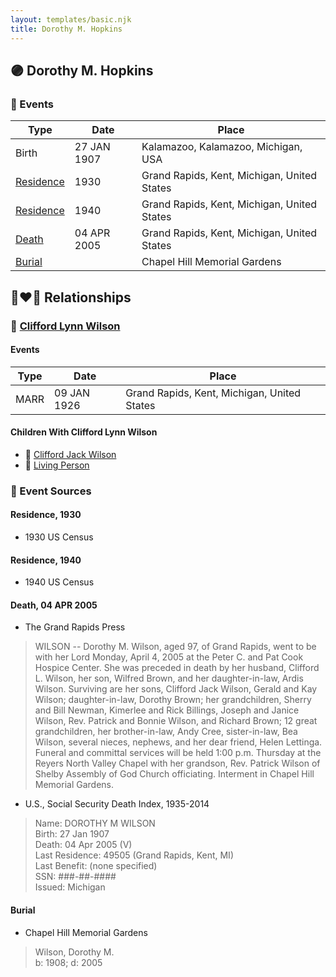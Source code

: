 ```yaml
---
layout: templates/basic.njk
title: Dorothy M. Hopkins
---
```

## 🟣 Dorothy M. Hopkins

### 📆 Events

Type | Date | Place
------ | ------ | ------
Birth | 27 JAN 1907 | Kalamazoo, Kalamazoo, Michigan, USA
[Residence](#event-1) | 1930 | Grand Rapids, Kent, Michigan, United States
[Residence](#event-2) | 1940 | Grand Rapids, Kent, Michigan, United States
[Death](#event-3) | 04 APR 2005 | Grand Rapids, Kent, Michigan, United States
[Burial](#event-4) |  | Chapel Hill Memorial Gardens

## 👩‍❤️‍👨 Relationships

### 🔵 [Clifford Lynn Wilson](/people/4/42196820)

#### Events

Type | Date | Place
------ | ------ | ------
MARR | 09 JAN 1926 | Grand Rapids, Kent, Michigan, United States
#### Children With Clifford Lynn Wilson
* 🔵 [Clifford Jack Wilson](/people/4/40508928)
* 🔵 [Living Person](/people/6/67314316)
### 📰 Event Sources

#### <a id="event-1"></a> Residence, 1930
* 1930 US Census

#### <a id="event-2"></a> Residence, 1940
* 1940 US Census

#### <a id="event-3"></a> Death, 04 APR 2005
* The Grand Rapids Press
>   
  > WILSON -- Dorothy M. Wilson, aged 97, of Grand Rapids, went to be with her Lord Monday, April 4, 2005 at the Peter C. and Pat Cook Hospice Center. She was preceded in death by her husband, Clifford L. Wilson, her son, Wilfred Brown, and her daughter-in-law, Ardis Wilson. Surviving are her sons, Clifford Jack Wilson, Gerald and Kay Wilson; daughter-in-law, Dorothy Brown; her grandchildren, Sherry and Bill Newman, Kimerlee and Rick Billings, Joseph and Janice Wilson, Rev. Patrick and Bonnie Wilson, and Richard Brown; 12 great grandchildren, her brother-in-law, Andy Cree, sister-in-law, Bea Wilson, several nieces, nephews, and her dear friend, Helen Lettinga. Funeral and committal services will be held 1:00 p.m. Thursday at the Reyers North Valley Chapel with her grandson, Rev. Patrick Wilson of Shelby Assembly of God Church officiating. Interment in Chapel Hill Memorial Gardens.
* U.S., Social Security Death Index, 1935-2014
>   
  > Name: DOROTHY M WILSON  
  > Birth: 27 Jan 1907  
  > Death: 04 Apr 2005 (V)  
  > Last Residence: 49505 (Grand Rapids, Kent, MI)  
  > Last Benefit: (none specified)  
  > SSN: ###-##-####  
  > Issued: Michigan

#### <a id="event-4"></a> Burial
* Chapel Hill Memorial Gardens
>   
  > Wilson, Dorothy M.  
  > b: 1908; d: 2005